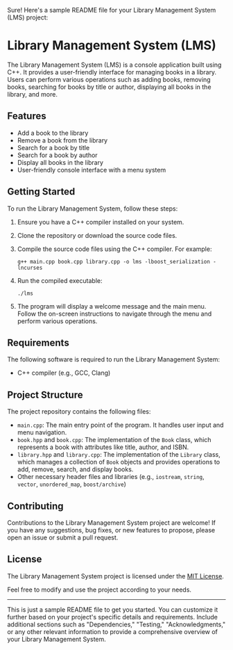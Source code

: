 
Sure! Here's a sample README file for your Library Management System (LMS) project:

# Library Management System (LMS)

The Library Management System (LMS) is a console application built using C++. It provides a user-friendly interface for managing books in a library. Users can perform various operations such as adding books, removing books, searching for books by title or author, displaying all books in the library, and more.

## Features

- Add a book to the library
- Remove a book from the library
- Search for a book by title
- Search for a book by author
- Display all books in the library
- User-friendly console interface with a menu system

## Getting Started

To run the Library Management System, follow these steps:

1. Ensure you have a C++ compiler installed on your system.
2. Clone the repository or download the source code files.
3. Compile the source code files using the C++ compiler. For example:

   ```shell
   g++ main.cpp book.cpp library.cpp -o lms -lboost_serialization -lncurses 
   ```

4. Run the compiled executable:

   ```shell
   ./lms
   ```

5. The program will display a welcome message and the main menu. Follow the on-screen instructions to navigate through the menu and perform various operations.

## Requirements

The following software is required to run the Library Management System:

- C++ compiler (e.g., GCC, Clang)

## Project Structure

The project repository contains the following files:

- `main.cpp`: The main entry point of the program. It handles user input and menu navigation.
- `book.hpp` and `book.cpp`: The implementation of the `Book` class, which represents a book with attributes like title, author, and ISBN.
- `library.hpp` and `library.cpp`: The implementation of the `Library` class, which manages a collection of `Book` objects and provides operations to add, remove, search, and display books.
- Other necessary header files and libraries (e.g., `iostream`, `string`, `vector`, `unordered_map`, `boost/archive`)

## Contributing

Contributions to the Library Management System project are welcome! If you have any suggestions, bug fixes, or new features to propose, please open an issue or submit a pull request.

## License

The Library Management System project is licensed under the [MIT License](LICENSE).

Feel free to modify and use the project according to your needs.

---

This is just a sample README file to get you started. You can customize it further based on your project's specific details and requirements. Include additional sections such as "Dependencies," "Testing," "Acknowledgments," or any other relevant information to provide a comprehensive overview of your Library Management System.
